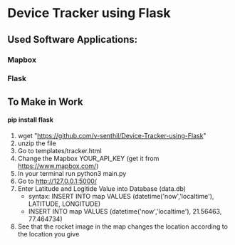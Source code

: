 # Device Tracker using Flask

## Used Software Applications:
### Mapbox 
### Flask


## To Make in Work

#### pip install flask

1. wget "https://github.com/v-senthil/Device-Tracker-using-Flask"
2. unzip the file
3. Go to templates/tracker.html
4. Change the Mapbox YOUR_API_KEY (get it from https://www.mapbox.com/)
5. In your terminal run python3 main.py
6. Go to http://127.0.0.1:5000/
7. Enter Latitude and Logitide Value into Database (data.db)
   - syntax: INSERT INTO map VALUES (datetime('now','localtime'), LATITUDE, LONGITUDE)
   - INSERT INTO map VALUES (datetime('now','localtime'), 21.56463, 77.464734)
8. See that the rocket image in the map changes the location according to the location you give
